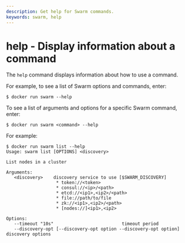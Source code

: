```yaml
---
description: Get help for Swarm commands.
keywords: swarm, help
---
```


# help - Display information about a command

The `help` command displays information about how to use a command.

For example, to see a list of Swarm options and commands, enter:

    $ docker run swarm --help

To see a list of arguments and options for a specific Swarm command, enter:

    $ docker run swarm <command> --help

For example:

    $ docker run swarm list --help
    Usage: swarm list [OPTIONS] <discovery>

    List nodes in a cluster

    Arguments:
       <discovery>    discovery service to use [$SWARM_DISCOVERY]
                       * token://<token>
                       * consul://<ip>/<path>
                       * etcd://<ip1>,<ip2>/<path>
                       * file://path/to/file
                       * zk://<ip1>,<ip2>/<path>
                       * [nodes://]<ip1>,<ip2>

    Options:
       --timeout "10s"							timeout period
       --discovery-opt [--discovery-opt option --discovery-opt option]	discovery options